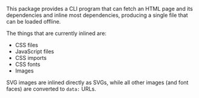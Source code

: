 This package provides a CLI program that can fetch an HTML page and its dependencies
and inline most dependencies, producing a single file that can be loaded offline.

The things that are currently inlined are:
* CSS files
* JavaScript files
* CSS imports
* CSS fonts
* Images

SVG images are inlined directly as SVGs, while all other images (and font faces)
are converted to `data:` URLs.
